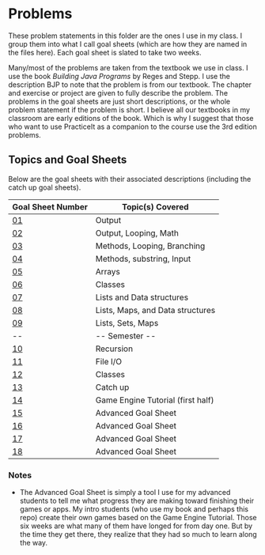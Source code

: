 # Problems
These problem statements in this folder are the ones I use in my class.  I group them into what I call goal sheets (which are how they are named in the files here).  Each goal sheet is slated to take two weeks.

Many/most of the problems are taken from the textbook we use in class.  I use the book *Building Java Programs* by Reges and Stepp.  I use the description BJP to note that the problem is from our textbook.  The chapter and exercise or project are given to fully describe the problem.  The problems in the goal sheets are just short descriptions, or the whole problem statement if the problem is short.  I believe all our textbooks in my classroom are early editions of the book.  Which is why I suggest that those who want to use PracticeIt as a companion to the course use the 3rd edition problems.

## Topics and Goal Sheets
Below are the goal sheets with their associated descriptions (including the catch up goal sheets).

Goal Sheet Number | Topic(s) Covered
----------------- | ----------------
[01](https://github.com/MichaelTMiyoshi/JavaWithMiyoshi/blob/master/Problems/GoalSheet01.md) | Output
[02](https://github.com/MichaelTMiyoshi/JavaWithMiyoshi/blog/master/Problems/GoalSheet02.md) | Output, Looping, Math
[03](https://github.com/MichaelTMiyoshi/JavaWithMiyoshi/blog/master/Problems/GoalSheet03.md) | Methods, Looping, Branching
[04](https://github.com/MichaelTMiyoshi/JavaWithMiyoshi/blog/master/Problems/GoalSheet04.md) | Methods, substring, Input
[05](https://github.com/MichaelTMiyoshi/JavaWithMiyoshi/blog/master/Problems/GoalSheet05.md) | Arrays
[06](https://github.com/MichaelTMiyoshi/JavaWithMiyoshi/blog/master/Problems/GoalSheet06.md) | Classes
[07](https://github.com/MichaelTMiyoshi/JavaWithMiyoshi/blob/master/Problems/GoalSheet07.md) | Lists and Data structures
[08](https://github.com/MichaelTMiyoshi/JavaWithMiyoshi/blog/master/Problems/GoalSheet08.md) | Lists, Maps, and Data structures
[09](https://github.com/MichaelTMiyoshi/JavaWithMiyoshi/blog/master/Problems/GoalSheet09.md) | Lists, Sets, Maps
-- | -- Semester --
[10](https://github.com/MichaelTMiyoshi/JavaWithMiyoshi/blob/master/Problems/GoalSheet10.md) | Recursion
[11](https://github.com/MichaelTMiyoshi/JavaWithMiyoshi/blob/master/Problems/GoalSheet11.md) | File I/O
[12](https://github.com/MichaelTMiyoshi/JavaWithMiyoshi/blog/master/Problems/GoalSheet12.md) | Classes
[13](https://github.com/MichaelTMiyoshi/JavaWithMiyoshi/blog/master/Problems/GoalSheet13.md) | Catch up
[14](https://github.com/MichaelTMiyoshi/JavaWithMiyoshi/blob/master/Problems/GoalSheet14.md) | Game Engine Tutorial (first half)
[15](https://github.com/MichaelTMiyoshi/JavaWithMiyoshi/blog/master/Problems/GoalSheet15.md) | Advanced Goal Sheet
[16](https://github.com/MichaelTMiyoshi/JavaWithMiyoshi/blog/master/Problems/GoalSheet15.md) | Advanced Goal Sheet
[17](https://github.com/MichaelTMiyoshi/JavaWithMiyoshi/blog/master/Problems/GoalSheet15.md) | Advanced Goal Sheet
[18](https://github.com/MichaelTMiyoshi/JavaWithMiyoshi/blog/master/Problems/GoalSheet15.md) | Advanced Goal Sheet

### Notes
* The Advanced Goal Sheet is simply a tool I use for my advanced students to tell me what progress they are making toward finishing their games or apps.  My intro students (who use my book and perhaps this repo) create their own games based on the Game Engine Tutorial.  Those six weeks are what many of them have longed for from day one.  But by the time they get there, they realize that they had so much to learn along the way.
